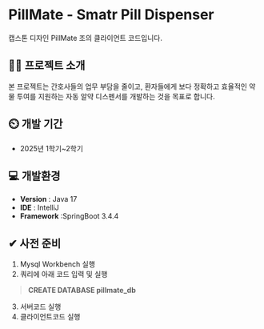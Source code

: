 # PillMate - Smatr Pill Dispenser
캡스톤 디자인 PillMate 조의 클라이언트 코드입니다.

## 👨‍🏫 프로젝트 소개
본 프로젝트는 간호사들의 업무 부담을 줄이고, 환자들에게 보다 정확하고 효율적인 
약물 투여를 지원하는 자동 알약 디스펜서를 개발하는 것을 목표로 합니다. 

## ⏲️ 개발 기간 
- 2025년 1학기~2학기
  
## 💻 개발환경
- **Version** : Java 17
- **IDE** : IntelliJ
- **Framework** :SpringBoot 3.4.4

## ✔ 사전 준비
1. Mysql Workbench 실행
2. 쿼리에 아래 코드 입력 및 실행
> **CREATE DATABASE pillmate_db**
3. 서버코드 실행
4. 클라이언트코드 실행
